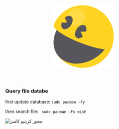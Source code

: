 <h1 align="center">
	<img width="200" src="Pacman.svg" alt="Pacman">
	<br>
	<br>
</h1>

### Query file databe
first update database:
`sudo pacman -Fy`

then search file:
` sudo pacman -Fs wish`

<img alt="مجوز کریتیو کامنز" style="border-width:0" src="https://i.creativecommons.org/l/by-sa/4.0/88x31.png">
</p>